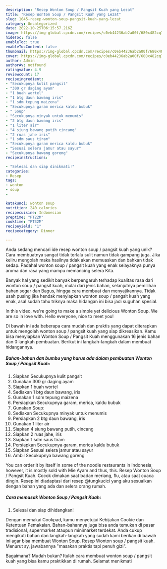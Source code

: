 ```yaml
---
description: "Resep Wonton Soup / Pangsit Kuah yang Lezat"
title: "Resep Wonton Soup / Pangsit Kuah yang Lezat"
slug: 1045-resep-wonton-soup-pangsit-kuah-yang-lezat
category: Uncategorized
date: 2022-10-25T06:15:57.216Z
image: https://img-global.cpcdn.com/recipes/c0eb44236ab2a00f/680x482cq70/wonton-soup-pangsit-kuah-foto-resep-utama.jpg
hideToc: false
enableToc: true
enableTocContent: false
thumbnail: https://img-global.cpcdn.com/recipes/c0eb44236ab2a00f/680x482cq70/wonton-soup-pangsit-kuah-foto-resep-utama.jpg
cover: https://img-global.cpcdn.com/recipes/c0eb44236ab2a00f/680x482cq70/wonton-soup-pangsit-kuah-foto-resep-utama.jpg
author: Admin
authorAv: notfound
ratingvalue: 4.9
reviewcount: 17
recipeingredient:
- "Secukupnya kulit pangsit"
- "300 gr daging ayam"
- "1 buah wortel"
- "1 btg daun bawang iris"
- "1 sdm tepung maizena"
- "Secukupnya garam merica kaldu bubuk"
- " Soup"
- "Secukupnya minyak untuk menumis"
- "2 btg daun bawang iris"
- "1 liter air"
- "4 siung bawang putih cincang"
- "2 ruas jahe iris"
- "1 sdm saus tiram"
- "Secukupnya garam merica kaldu bubuk"
- "Sesuai selera jamur atau sayur"
- "Secukupnya bawang goreng"
recipeinstructions:

- "Selesai dan siap dinikmati!"
categories:
- Resep
tags:
- wonton
- soup
- 

katakunci: wonton soup  
nutrition: 240 calories
recipecuisine: Indonesian
preptime: "PT22M"
cooktime: "PT32M"
recipeyield: "1"
recipecategory: Dinner

---
```





Anda sedang mencari ide resep wonton soup / pangsit kuah yang unik? Cara membuatnya sangat tidak terlalu sulit namun tidak gampang juga. Jika keliru mengolah maka hasilnya tidak akan memuaskan dan bahkan tidak sedap. Padahal wonton soup / pangsit kuah yang enak selayaknya punya aroma dan rasa yang mampu memancing selera Kita.





Banyak hal yang sedikit banyak berpengaruh terhadap kualitas rasa dari wonton soup / pangsit kuah, mulai dari jenis bahan, selanjutnya pemilihan bahan segar dan Bagus, hingga cara membuat dan menyajikannya. Tidak usah pusing jika hendak menyiapkan wonton soup / pangsit kuah yang enak,      asal sudah tahu triknya maka hidangan ini bisa jadi suguhan spesial.














In this video, we&#39;re going to make a simple yet delicious Wonton Soup. We are so in love with. Hello everyone, nice to meet you!






Di bawah ini ada beberapa cara mudah dan praktis yang dapat diterapkan untuk mengolah wonton soup / pangsit kuah yang siap dikreasikan. Kamu bisa menyiapkan Wonton Soup / Pangsit Kuah menggunakan 16 jenis bahan dan 0 langkah pembuatan. Berikut ini langkah-langkah dalam membuat hidangannya.

<!--inarticleads1-->

##### Bahan-bahan dan bumbu yang harus ada dalam pembuatan Wonton Soup / Pangsit Kuah:

1. Siapkan Secukupnya kulit pangsit
1. Gunakan 300 gr daging ayam
1. Siapkan 1 buah wortel
1. Sediakan 1 btg daun bawang, iris
1. Gunakan 1 sdm tepung maizena
1. Persiapkan Secukupnya garam, merica, kaldu bubuk
1. Gunakan  Soup:
1. Sediakan Secukupnya minyak untuk menumis
1. Persiapkan 2 btg daun bawang, iris
1. Gunakan 1 liter air
1. Siapkan 4 siung bawang putih, cincang
1. Siapkan 2 ruas jahe, iris
1. Siapkan 1 sdm saus tiram
1. Persiapkan Secukupnya garam, merica kaldu bubuk
1. Siapkan Sesuai selera jamur atau sayur
1. Ambil Secukupnya bawang goreng


You can order it by itself in some of the noodle restaurants in Indonesia; however, it is mostly sold with Mie Ayam and thus, this. Resep Wonton Soup / Pangsit Kuah. Cocok dimakan saat badan meriang, flu, atau saat cuaca dingin. Resep ini diadaptasi dari resep @tungkucici yang aku sesuaikan dengan bahan yang ada dan selera orang rumah. 

<!--inarticleads2-->

##### Cara memasak Wonton Soup / Pangsit Kuah:


1. Selesai dan siap dihidangkan!

Dengan memakai Cookpad, kamu menyetujui Kebijakan Cookie dan Ketentuan Pemakaian. Bahan-bahannya juga bisa anda temukan di pasar tradisional, supermarket ataupun minimarket terdekat. Anda cukup mengikuti bahan dan langkah-langkah yang sudah kami berikan di bawah ini agar bisa membuat Wonton Soup. Resep Wonton soup / pangsit kuah. Menurut sy, jawabannya &#34;masakan praktis tapi penuh gizi&#34;. 

Bagaimana? Mudah bukan? Itulah cara membuat wonton soup / pangsit kuah yang bisa kamu praktikkan di rumah. Selamat menikmati
